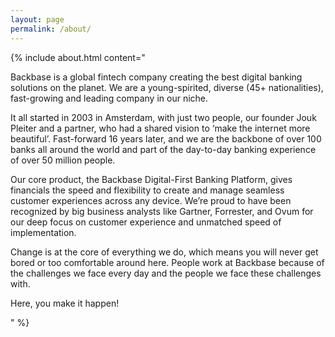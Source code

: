 ```yaml
---
layout: page
permalink: /about/
---
```


{% include about.html content="
  <p>Backbase is a global fintech company creating the best digital banking solutions on the planet. We are a young-spirited, diverse (45+ nationalities), fast-growing and leading company in our niche.</p>

  <p>It all started in 2003 in Amsterdam, with just two people, our founder Jouk Pleiter and a partner, who had a shared vision to ‘make the internet more beautiful’. Fast-forward 16 years later, and we are the backbone of over 100 banks all around the world and part of the day-to-day banking experience of over 50 million people.</p>

  <p>Our core product, the Backbase Digital-First Banking Platform, gives financials the speed and flexibility to create and manage seamless customer experiences across any device. We’re proud to have been recognized by big business analysts like Gartner, Forrester, and Ovum for our deep focus on customer experience and unmatched speed of implementation.</p>

  <p>Change is at the core of everything we do, which means you will never get bored or too comfortable around here. People work at Backbase because of the challenges we face every day and the people we face these challenges with.</p>

  <p>Here, you make it happen!</p>
" %}

